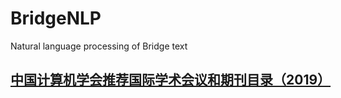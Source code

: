 # BridgeNLP
Natural language processing of Bridge text
## [中国计算机学会推荐国际学术会议和期刊目录（2019）](https://github.com/chongqing-jiaotong-university-ai-lab/BridgeNLP/blob/master/%E3%80%8A%E4%B8%AD%E5%9B%BD%E8%AE%A1%E7%AE%97%E6%9C%BA%E5%AD%A6%E4%BC%9A%E6%8E%A8%E8%8D%90%E5%9B%BD%E9%99%85%E5%AD%A6%E6%9C%AF%E4%BC%9A%E8%AE%AE%E5%92%8C%E6%9C%9F%E5%88%8A%E7%9B%AE%E5%BD%95%EF%BC%882019%EF%BC%89%E3%80%8B.pdf)

